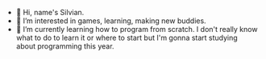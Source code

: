 - 👋 Hi, name's Silvian.
- 👀 I’m interested in games, learning, making new buddies.
- 🌱 I’m currently learning how to program from scratch. I don't really know what to do to learn it or where to start but I'm gonna start studying about programming this year.

<!---
JustSilvian/JustSilvian is a ✨ special ✨ repository because its `README.md` (this file) appears on your GitHub profile.
You can click the Preview link to take a look at your changes.
--->
